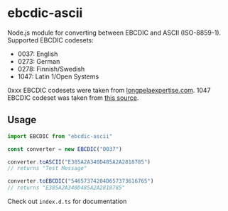 # ebcdic-ascii

Node.js module for converting between EBCDIC and ASCII (ISO-8859-1).
Supported EBCDIC codesets:

- 0037: English
- 0273: German
- 0278: Finnish/Swedish
- 1047: Latin 1/Open Systems

0xxx EBCDIC codesets were taken from [longpelaexpertise.com](http://www.longpelaexpertise.com/toolsCode.php).
1047 EBCDIC codeset was taken from [this source](https://zims-en.kiwix.campusafrica.gos.orange.com/wikipedia_en_all_nopic/A/EBCDIC_1047).

## Usage

```js
import EBCDIC from "ebcdic-ascii"

const converter = new EBCDIC("0037")

converter.toASCII("E385A2A340D485A2A2818785")
// returns "Test Message"

converter.toEBCDIC("54657374204D657373616765")
// returns "E385A2A340D485A2A2818785"
```

Check out `index.d.ts` for documentation
